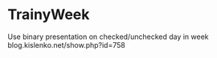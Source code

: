 # TrainyWeek
Use binary presentation on  checked/unchecked day in week
blog.kislenko.net/show.php?id=758
